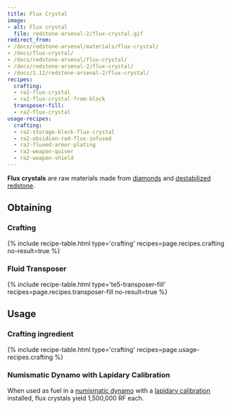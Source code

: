 ```yaml
---
title: Flux Crystal
image:
- alt: Flux crystal
  file: redstone-arsenal-2/flux-crystal.gif
redirect_from:
- /docs/redstone-arsenal/materials/flux-crystal/
- /docs/flux-crystal/
- /docs/redstone-arsenal/flux-crystal/
- /docs/redstone-arsenal-2/flux-crystal/
- /docs/1.12/redstone-arsenal-2/flux-crystal/
recipes:
  crafting:
  - ra2-flux-crystal
  - ra2-flux-crystal-from-block
  transposer-fill:
  - ra2-flux-crystal
usage-recipes:
  crafting:
  - ra2-storage-block-flux-crystal
  - ra2-obsidian-rod-flux-infused
  - ra2-fluxed-armor-plating
  - ra2-weapon-quiver
  - ra2-weapon-shield
---
```


**Flux crystals** are raw materials made from
[diamonds](https://minecraft.gamepedia.com/Diamond) and [destabilized
redstone](/docs/1.12/thermal-foundation/destabilized-redstone/).


Obtaining
---------

### Crafting
{% include recipe-table.html type='crafting' recipes=page.recipes.crafting no-result=true %}

### Fluid Transposer
{% include recipe-table.html type='te5-transposer-fill' recipes=page.recipes.transposer-fill no-result=true %}


Usage
-----

### Crafting ingredient
{% include recipe-table.html type='crafting' recipes=page.usage-recipes.crafting %}

### Numismatic Dynamo with Lapidary Calibration
When used as fuel in a [numismatic dynamo](/docs/1.12/thermal-expansion/numismatic-dynamo/) with a
[lapidary calibration](/docs/1.12/thermal-expansion/augment-lapidary-calibration/) installed, flux
crystals yield 1,500,000 RF each.
